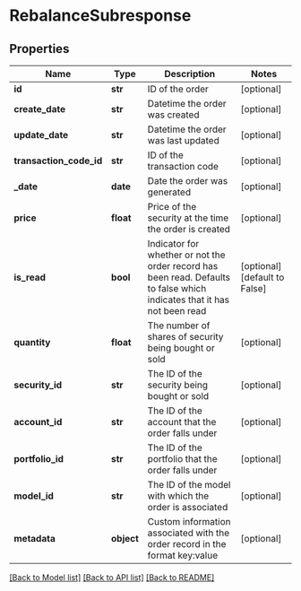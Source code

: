 # RebalanceSubresponse

## Properties
Name | Type | Description | Notes
------------ | ------------- | ------------- | -------------
**id** | **str** | ID of the order | [optional] 
**create_date** | **str** | Datetime the order was created | [optional] 
**update_date** | **str** | Datetime the order was last updated | [optional] 
**transaction_code_id** | **str** | ID of the transaction code | [optional] 
**_date** | **date** | Date the order was generated | [optional] 
**price** | **float** | Price of the security at the time the order is created | [optional] 
**is_read** | **bool** | Indicator for whether or not the order record has been read. Defaults to false which indicates that it has not been read | [optional] [default to False]
**quantity** | **float** | The number of shares of security being bought or sold | [optional] 
**security_id** | **str** | The ID of the security being bought or sold | [optional] 
**account_id** | **str** | The ID of the account that the order falls under | [optional] 
**portfolio_id** | **str** | The ID of the portfolio that the order falls under | [optional] 
**model_id** | **str** | The ID of the model with which the order is associated | [optional] 
**metadata** | **object** | Custom information associated with the order record in the format key:value | [optional] 

[[Back to Model list]](../README.md#documentation-for-models) [[Back to API list]](../README.md#documentation-for-api-endpoints) [[Back to README]](../README.md)


